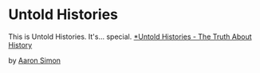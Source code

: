 # Untold Histories

This is Untold Histories. It's... special. [*Untold Histories - The Truth About History](#)

by [Aaron Simon](http://aaroncsimon.com)